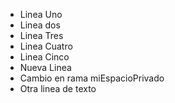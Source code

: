 - Linea Uno
- Linea dos
- Linea Tres
- Linea Cuatro
- Linea Cinco
- Nueva Linea
- Cambio en rama miEspacioPrivado
- Otra linea de texto